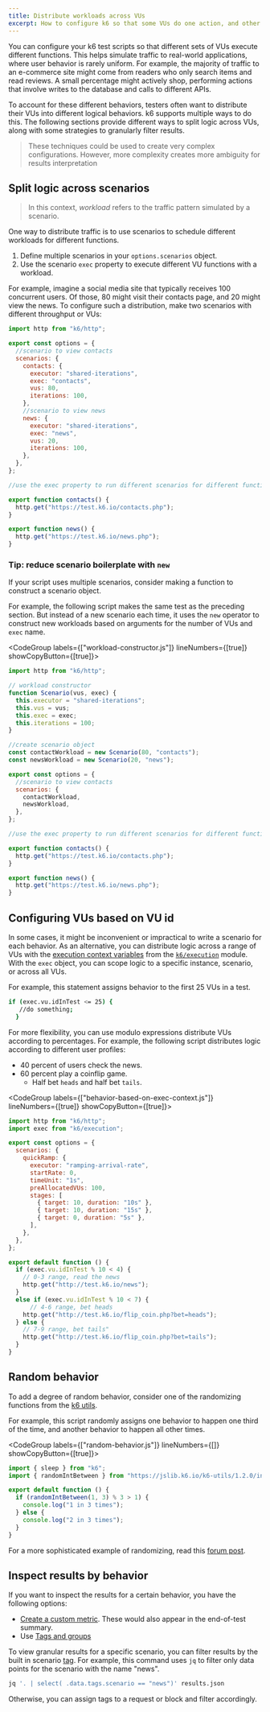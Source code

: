 ```yaml
---
title: Distribute workloads across VUs
excerpt: How to configure k6 so that some VUs do one action, and other VUs do another action
---
```


You can configure your k6 test scripts so that different sets of VUs execute different functions.
This helps simulate traffic to real-world applications, where user behavior is rarely uniform.
For example, the majority of traffic to an e-commerce site might come from readers who only search items and read reviews. A small percentage might actively shop, performing actions that involve writes to the database and calls to different APIs.

To account for these different behaviors, testers often want to distribute their VUs into different logical behaviors.
k6 supports multiple ways to do this.
The following sections provide different ways to split logic across VUs, along with some strategies to granularly filter results.

<Blockquote mod="note" title="Aim for simplicity">

These techniques could be used to create very complex configurations.
However, more complexity creates more ambiguity for results interpretation

</Blockquote>


## Split logic across scenarios

<Blockquote mod="note" title="">

In this context, _workload_ refers to the traffic pattern simulated by a scenario.

</Blockquote>


One way to distribute traffic is to use scenarios to schedule different workloads for different functions.
1. Define multiple scenarios in your `options.scenarios` object.
1. Use the scenario `exec` property to execute different VU functions with a workload.

For example, imagine a social media site that typically receives 100 concurrent users.
Of those, 80 might visit their contacts page, and 20 might view the news.
To configure such a distribution, make two scenarios with different throughput or VUs:

```javascript
import http from "k6/http";

export const options = {
  //scenario to view contacts
  scenarios: {
    contacts: {
      executor: "shared-iterations",
      exec: "contacts",
      vus: 80,
      iterations: 100,
    },
    //scenario to view news
    news: {
      executor: "shared-iterations",
      exec: "news",
      vus: 20,
      iterations: 100,
    },
  },
};

//use the exec property to run different scenarios for different functions

export function contacts() {
  http.get("https://test.k6.io/contacts.php");
}

export function news() {
  http.get("https://test.k6.io/news.php");
}
```

### Tip: reduce scenario boilerplate with `new`

If your script uses multiple scenarios, consider making a function to construct a scenario object.

For example, the following script makes the same test as the preceding section.
But instead of a new scenario each time, it uses the `new` operator to construct new workloads based on arguments for the number of VUs and `exec` name.

<Collapsible title="workload constructor" isOpen="" tag="">

<CodeGroup labels={["workload-constructor.js"]} lineNumbers={[true]} showCopyButton={[true]}>


```javascript
import http from "k6/http";

// workload constructor
function Scenario(vus, exec) {
  this.executor = "shared-iterations";
  this.vus = vus;
  this.exec = exec;
  this.iterations = 100;
}

//create scenario object
const contactWorkload = new Scenario(80, "contacts");
const newsWorkload = new Scenario(20, "news");

export const options = {
  //scenario to view contacts
  scenarios: {
    contactWorkload,
    newsWorkload,
  },
};

//use the exec property to run different scenarios for different functions

export function contacts() {
  http.get("https://test.k6.io/contacts.php");
}

export function news() {
  http.get("https://test.k6.io/news.php");
}

```
</CodeGroup>

</Collapsible>




## Configuring VUs based on VU id

In some cases, it might be inconvenient or impractical to write a scenario for each behavior.
As an alternative, you can distribute logic across a range of VUs with the [execution context variables](/using-k6/execution-context-variables) from the [`k6/execution`](https://k6.io/docs/javascript-api/k6-execution/) module.
With the `exec` object, you can scope logic to a specific instance, scenario, or across all VUs.

For example, this statement assigns behavior to the first 25 VUs in a test.

```bash
if (exec.vu.idInTest <= 25) {
   //do something;
  }
```


For more flexibility, you can use modulo expressions distribute VUs according to percentages.
For example, the following script distributes logic according to different user profiles:
- 40 percent of users check the news.
- 60 percent play a coinflip game.
   - Half bet `heads` and half bet `tails`.

<CodeGroup labels={["behavior-based-on-exec-context.js"]} lineNumbers={[true]} showCopyButton={[true]}>

```javascript
import http from "k6/http";
import exec from "k6/execution";

export const options = {
  scenarios: {
    quickRamp: {
      executor: "ramping-arrival-rate",
      startRate: 0,
      timeUnit: "1s",
      preAllocatedVUs: 100,
      stages: [
        { target: 10, duration: "10s" },
        { target: 10, duration: "15s" },
        { target: 0, duration: "5s" },
      ],
    },
  },
};

export default function () {
  if (exec.vu.idInTest % 10 < 4) {
    // 0-3 range, read the news
    http.get("http://test.k6.io/news");
  }
  else if (exec.vu.idInTest % 10 < 7) {
      // 4-6 range, bet heads
    http.get("http://test.k6.io/flip_coin.php?bet=heads");
  } else {
    // 7-9 range, bet tails"
    http.get("http://test.k6.io/flip_coin.php?bet=tails");
  }
}

```

</CodeGroup>

## Random behavior

To add a degree of random behavior, consider one of the randomizing functions from the [k6 utils](https://k6.io/docs/javascript-api/jslib/utils/).

For example, this script randomly assigns one behavior to happen one third of the time, and another behavior to happen all other times.

<CodeGroup labels={["random-behavior.js"]} lineNumbers={[]} showCopyButton={[true]}>

```javascript
import { sleep } from "k6";
import { randomIntBetween } from "https://jslib.k6.io/k6-utils/1.2.0/index.js";

export default function () {
  if (randomIntBetween(1, 3) % 3 > 1) {
    console.log("1 in 3 times");
  } else {
    console.log("2 in 3 times");
  }
}

```

</CodeGroup>

For a more sophisticated example of randomizing, read this [forum post](https://community.k6.io/t/how-to-distribute-vus-across-different-scenarios-with-k6/49/17).

## Inspect results by behavior

If you want to inspect the results for a certain behavior, you have the following options:

- [Create a custom metric](/using-k6/metrics/create-custom-metrics).
  These would also appear in the end-of-test summary.
- Use [Tags and groups](/using-k6/tags-and-groups)


To view granular results for a specific scenario, you can filter results by the built in scenario [tag](/using-k6/tags-and-groups).
For example, this command uses `jq` to filter only data points for the  scenario with the name "news".

```bash
jq '. | select( .data.tags.scenario == "news")' results.json
```

Otherwise, you can assign tags to a request or block and filter accordingly.
